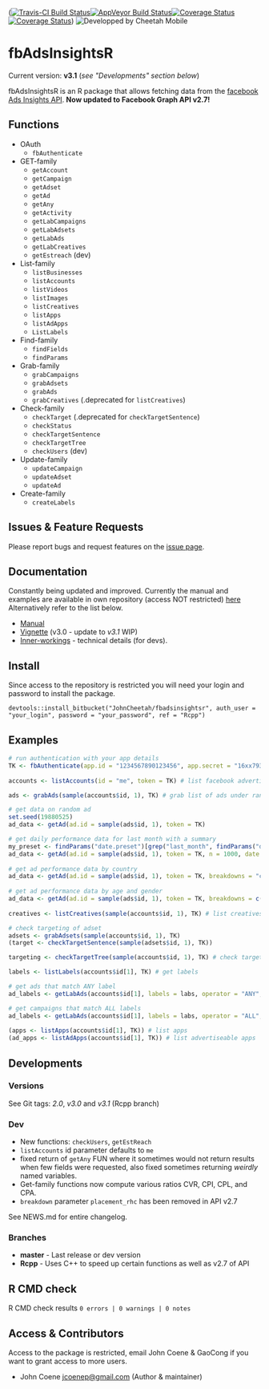 ([![Travis-CI Build Status](https://travis-ci.org/.svg?branch=master)](https://travis-ci.org/)[![AppVeyor Build Status](https://ci.appveyor.com/api/projects/status/github/johncheetah/fbadsinsightsr?branch=master&svg=true)](https://ci.appveyor.com/project/johncheetah/fbadsinsightsr)[![Coverage Status](https://img.shields.io/codecov/c/github//master.svg)](https://codecov.io/github/?branch=master)[![Coverage Status](https://img.shields.io/coveralls/.svg)](https://coveralls.io/r/?branch=master))
![Developped by Cheetah Mobile](http://cdn.wccftech.com/wp-content/uploads/2016/08/facebook-ads.png)

# fbAdsInsightsR #

Current version: **v3.1** (*see "Developments" section below*)

fbAdsInsightsR is an R package that allows fetching data from the [facebook Ads Insights API](https://developers.facebook.com/docs/marketing-api/insights/v2.7). 
**Now updated to Facebook Graph API v2.7!**

## Functions ##


- OAuth
    * `fbAuthenticate`
- GET-family
    * `getAccount`
    * `getCampaign`
    * `getAdset`
    * `getAd`
    * `getAny`
    * `getActivity`
    * `getLabCampaigns` 
    * `getLabAdsets`
    * `getLabAds`
    * `getLabCreatives`
    * `getEstreach` (dev)
- List-family
    * `listBusinesses`
    * `listAccounts`
    * `listVideos`
    * `listImages`
    * `listCreatives`
    * `listApps`
    * `listAdApps` 
    * `ListLabels` 
- Find-family
    * `findFields`
    * `findParams`
- Grab-family
    * `grabCampaigns`
    * `grabAdsets`
    * `grabAds`
    * `grabCreatives` (.deprecated for `listCreatives`)
- Check-family
    * `checkTarget` (.deprecated for `checkTargetSentence`)
    * `checkStatus`
    * `checkTargetSentence` 
    * `checkTargetTree`
    * `checkUsers` (dev)
- Update-family
    * `updateCampaign`
    * `updateAdset` 
    * `updateAd`
- Create-family
    * `createLabels` 
    
## Issues & Feature Requests

Please report bugs and request features on the [issue page](https://bitbucket.org/JohnCheetah/fbadsinsightsr/issues).

## Documentation ##

Constantly being updated and improved. Currently the manual and examples are available in own repository (access NOT restricted) [here](https://bitbucket.org/JohnCheetah/fbadsinsightsrdocs/src) Alternatively refer to the list below.

* [Manual](https://bitbucket.org/JohnCheetah/fbadsinsightsr/downloads)
* [Vignette](https://bitbucket.org/JohnCheetah/fbadsinsightsrdocs/src) (v3.0 - update to *v3.1* WIP)
* [Inner-workings](https://bitbucket.org/JohnCheetah/fbadsinsightsr/downloads) - technical details (for devs).

## Install ##

Since access to the repository is restricted you will need your login and password to install the package.

`devtools::install_bitbucket("JohnCheetah/fbadsinsightsr", auth_user = "your_login", password = "your_password", ref = "Rcpp")`

## Examples ##

```R
# run authentication with your app details
TK <- fbAuthenticate(app.id = "1234567890123456", app.secret = "16xx79321xx0130x2x10a08x3e2x80xx", scope = c("ads_management", "ads_read"))
                           
accounts <- listAccounts(id = "me", token = TK) # list facebook advertising accounts you have access to

ads <- grabAds(sample(accounts$id, 1), TK) # grab list of ads under random account

# get data on random ad
set.seed(19880525)
ad_data <- getAd(ad.id = sample(ads$id, 1), token = TK)

# get daily performance data for last month with a summary
my_preset <- findParams("date.preset")[grep("last_month", findParams("date.preset"))]
ad_data <- getAd(ad.id = sample(ads$id, 1), token = TK, n = 1000, date.preset = my_preset, time.increment = 1)
                
# get ad performance data by country 
ad_data <- getAd(ad.id = sample(ads$id, 1), token = TK, breakdowns = "country")
                  
# get ad performance data by age and gender 
ad_data <- getAd(ad.id = sample(ads$id, 1), token = TK, breakdowns = c("age", "gender"))
                
creatives <- listCreatives(sample(accounts$id, 1), TK) # list creatives

# check targeting of adset
adsets <- grabAdsets(sample(accounts$id, 1), TK)
(target <- checkTargetSentence(sample(adsets$id, 1), TK))

targeting <- checkTargetTree(sample(accounts$id, 1), TK) # check targeting from account

labels <- listLabels(accounts$id[1], TK) # get labels

# get ads that match ANY label
ad_labels <- getLabAds(accounts$id[1], labels = labs, operator = "ANY", token = TK)

# get campaigns that match ALL labels                        
ad_labels <- getLabAds(accounts$id[1], labels = labs, operator = "ALL", token = TK)
                      
(apps <- listApps(accounts$id[1], TK)) # list apps
(ad_apps <- listAdApps(accounts$id[1], TK)) # list advertiseable apps
```

## Developments ##

### Versions ###

See Git tags: *2.0*, *v3.0* and *v3.1* (Rcpp branch)

### Dev ###

- New functions: `checkUsers`, `getEstReach` 
- `listAccounts` id parameter defaults to `me`
- fixed return of `getAny` FUN where it sometimes would not return results when few fields were requested, also fixed sometimes returning *weirdly* named variables.
- Get-family functions now compute various ratios CVR, CPI, CPL, and CPA.
- `breakdown` parameter `placement_rhc` has been removed in API v2.7

See NEWS.md for entire changelog.

### Branches ###

- **master** - Last release or dev version
- **Rcpp** - Uses C++ to speed up certain functions as well as v2.7 of API

## R CMD check

R CMD check results
`0 errors | 0 warnings | 0 notes`

## Access & Contributors ##

Access to the package is restricted, email John Coene & GaoCong if you want to grant access to more users.

* John Coene <jcoenep@gmail.com> (Author & maintainer)
